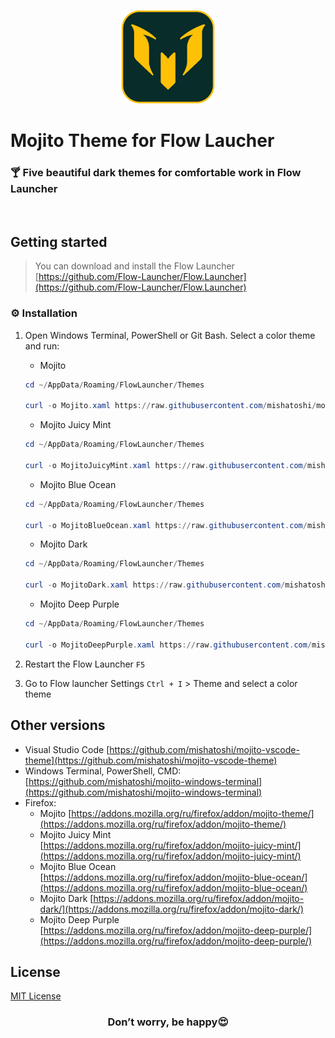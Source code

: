 <p align="center">
  <img src="./mojito-logo-512.png"  width="150px" height="150px">
  <h1>Mojito Theme for Flow Laucher</h1>
  <h3>🍸 Five beautiful dark themes for comfortable work in Flow Launcher</h3>
</p>

<p align="center">
  <img src="">
</p>

## Getting started

> You can download and install the Flow Launcher [https://github.com/Flow-Launcher/Flow.Launcher](https://github.com/Flow-Launcher/Flow.Launcher)

### ⚙️ Installation

1. Open Windows Terminal, PowerShell or Git Bash. Select a color theme and run:

    * Mojito

    ```PowerShell
    cd ~/AppData/Roaming/FlowLauncher/Themes

    curl -o Mojito.xaml https://raw.githubusercontent.com/mishatoshi/mojito-flowlauncher-theme/main/themes/Mojito.xaml
    ```

    * Mojito Juicy Mint

    ```PowerShell
    cd ~/AppData/Roaming/FlowLauncher/Themes

    curl -o MojitoJuicyMint.xaml https://raw.githubusercontent.com/mishatoshi/mojito-flowlauncher-theme/main/themes/MojitoJuicyMint.xaml
    ```

    * Mojito Blue Ocean

    ```PowerShell
    cd ~/AppData/Roaming/FlowLauncher/Themes

    curl -o MojitoBlueOcean.xaml https://raw.githubusercontent.com/mishatoshi/mojito-flowlauncher-theme/main/themes/MojitoBlueOcean.xaml
    ```

    * Mojito Dark

    ```PowerShell
    cd ~/AppData/Roaming/FlowLauncher/Themes

    curl -o MojitoDark.xaml https://raw.githubusercontent.com/mishatoshi/mojito-flowlauncher-theme/main/themes/MojitoDark.xaml
    ```

    * Mojito Deep Purple

    ```PowerShell
    cd ~/AppData/Roaming/FlowLauncher/Themes

    curl -o MojitoDeepPurple.xaml https://raw.githubusercontent.com/mishatoshi/mojito-flowlauncher-theme/main/themes/MojitoDeepPurple.xaml
    ```

2. Restart the Flow Launcher `F5`
3. Go to Flow launcher Settings `Ctrl + I` > Theme and select a color theme

## Other versions

* Visual Studio Code [https://github.com/mishatoshi/mojito-vscode-theme](https://github.com/mishatoshi/mojito-vscode-theme)
* Windows Terminal, PowerShell, CMD: [https://github.com/mishatoshi/mojito-windows-terminal](https://github.com/mishatoshi/mojito-windows-terminal)
* Firefox:
  * Mojito [https://addons.mozilla.org/ru/firefox/addon/mojito-theme/](https://addons.mozilla.org/ru/firefox/addon/mojito-theme/)
  * Mojito Juicy Mint [https://addons.mozilla.org/ru/firefox/addon/mojito-juicy-mint/](https://addons.mozilla.org/ru/firefox/addon/mojito-juicy-mint/)
  * Mojito Blue Ocean [https://addons.mozilla.org/ru/firefox/addon/mojito-blue-ocean/](https://addons.mozilla.org/ru/firefox/addon/mojito-blue-ocean/)
  * Mojito Dark [https://addons.mozilla.org/ru/firefox/addon/mojito-dark/](https://addons.mozilla.org/ru/firefox/addon/mojito-dark/)
  * Mojito Deep Purple [https://addons.mozilla.org/ru/firefox/addon/mojito-deep-purple/](https://addons.mozilla.org/ru/firefox/addon/mojito-deep-purple/)

## License

[MIT License](./LICENSE)

<h3 align="center">Don’t worry, be happy😍</h3>
